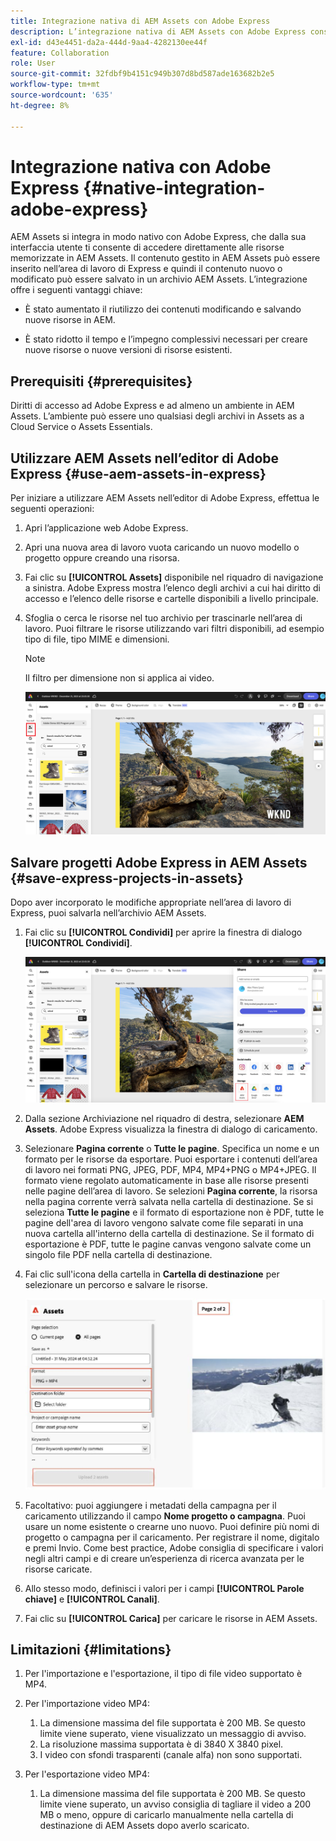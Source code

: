 ```yaml
---
title: Integrazione nativa di AEM Assets con Adobe Express
description: L’integrazione nativa di AEM Assets con Adobe Express consente di accedere direttamente alle risorse memorizzate in AEM Assets dall’interfaccia utente di Adobe Express.
exl-id: d43e4451-da2a-444d-9aa4-4282130ee44f
feature: Collaboration
role: User
source-git-commit: 32fdbf9b4151c949b307d8bd587ade163682b2e5
workflow-type: tm+mt
source-wordcount: '635'
ht-degree: 8%

---
```


# Integrazione nativa con Adobe Express {#native-integration-adobe-express}

AEM Assets si integra in modo nativo con Adobe Express, che dalla sua interfaccia utente ti consente di accedere direttamente alle risorse memorizzate in AEM Assets. Il contenuto gestito in AEM Assets può essere inserito nell’area di lavoro di Express e quindi il contenuto nuovo o modificato può essere salvato in un archivio AEM Assets. L’integrazione offre i seguenti vantaggi chiave:

* È stato aumentato il riutilizzo dei contenuti modificando e salvando nuove risorse in AEM.

* È stato ridotto il tempo e l’impegno complessivi necessari per creare nuove risorse o nuove versioni di risorse esistenti.

## Prerequisiti {#prerequisites}

Diritti di accesso ad Adobe Express e ad almeno un ambiente in AEM Assets. L’ambiente può essere uno qualsiasi degli archivi in Assets as a Cloud Service o Assets Essentials.


## Utilizzare AEM Assets nell’editor di Adobe Express {#use-aem-assets-in-express}

Per iniziare a utilizzare AEM Assets nell’editor di Adobe Express, effettua le seguenti operazioni:

1. Apri l’applicazione web Adobe Express.

2. Apri una nuova area di lavoro vuota caricando un nuovo modello o progetto oppure creando una risorsa.

3. Fai clic su **[!UICONTROL Assets]** disponibile nel riquadro di navigazione a sinistra. Adobe Express mostra l’elenco degli archivi a cui hai diritto di accesso e l’elenco delle risorse e cartelle disponibili a livello principale.

4. Sfoglia o cerca le risorse nel tuo archivio per trascinarle nell’area di lavoro. Puoi filtrare le risorse utilizzando vari filtri disponibili, ad esempio tipo di file, tipo MIME e dimensioni.

   >[!NOTE]
   >
   >Il filtro per dimensione non si applica ai video.

   ![Inclusione delle risorse dal componente aggiuntivo di Assets](assets/adobe-express-native-integration.png)


## Salvare progetti Adobe Express in AEM Assets {#save-express-projects-in-assets}

Dopo aver incorporato le modifiche appropriate nell’area di lavoro di Express, puoi salvarla nell’archivio AEM Assets.

1. Fai clic su **[!UICONTROL Condividi]** per aprire la finestra di dialogo **[!UICONTROL Condividi]**.

   ![Salva risorse in AEM](assets/adobe-express-share.png)

2. Dalla sezione Archiviazione nel riquadro di destra, selezionare **AEM Assets**. Adobe Express visualizza la finestra di dialogo di caricamento.
3. Selezionare **Pagina corrente** o **Tutte le pagine**. Specifica un nome e un formato per le risorse da esportare. Puoi esportare i contenuti dell’area di lavoro nei formati PNG, JPEG, PDF, MP4, MP4+PNG o MP4+JPEG. Il formato viene regolato automaticamente in base alle risorse presenti nelle pagine dell’area di lavoro.
Se selezioni **Pagina corrente**, la risorsa nella pagina corrente verrà salvata nella cartella di destinazione. Se si seleziona **Tutte le pagine** e il formato di esportazione non è PDF, tutte le pagine dell&#39;area di lavoro vengono salvate come file separati in una nuova cartella all&#39;interno della cartella di destinazione. Se il formato di esportazione è PDF, tutte le pagine canvas vengono salvate come un singolo file PDF nella cartella di destinazione.

4. Fai clic sull&#39;icona della cartella in **Cartella di destinazione** per selezionare un percorso e salvare le risorse.

   ![Salva risorse in AEM](/help/assets/assets/page-selection-and-destination-folder.svg)

5. Facoltativo: puoi aggiungere i metadati della campagna per il caricamento utilizzando il campo **Nome progetto o campagna**. Puoi usare un nome esistente o crearne uno nuovo. Puoi definire più nomi di progetto o campagna per il caricamento. Per registrare il nome, digitalo e premi Invio.
Come best practice, Adobe consiglia di specificare i valori negli altri campi e di creare un’esperienza di ricerca avanzata per le risorse caricate.

6. Allo stesso modo, definisci i valori per i campi **[!UICONTROL Parole chiave]** e **[!UICONTROL Canali]**.

7. Fai clic su **[!UICONTROL Carica]** per caricare le risorse in AEM Assets.

## Limitazioni {#limitations}

1. Per l&#39;importazione e l&#39;esportazione, il tipo di file video supportato è MP4.

2. Per l&#39;importazione video MP4:

   1. La dimensione massima del file supportata è 200 MB. Se questo limite viene superato, viene visualizzato un messaggio di avviso.
   2. La risoluzione massima supportata è di 3840 X 3840 pixel.
   3. I video con sfondi trasparenti (canale alfa) non sono supportati.

3. Per l&#39;esportazione video MP4:

   1. La dimensione massima del file supportata è 200 MB. Se questo limite viene superato, un avviso consiglia di tagliare il video a 200 MB o meno, oppure di caricarlo manualmente nella cartella di destinazione di AEM Assets dopo averlo scaricato.



